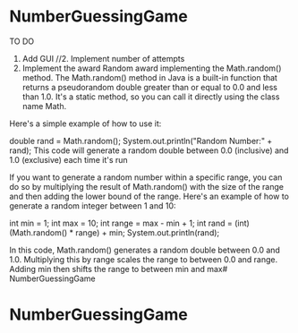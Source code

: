 # NumberGuessingGame

TO DO 
1. Add GUI 
//2. Implement number of attempts
3. Implement the award Random award
implementing the Math.random() method.
The Math.random() method in Java is a built-in function that returns a pseudorandom double greater than or equal to 0.0 and less than 1.0. It's a static method, so you can call it directly using the class name Math.

Here's a simple example of how to use it:

double rand = Math.random();
System.out.println("Random Number:" + rand);
This code will generate a random double between 0.0 (inclusive) and 1.0 (exclusive) each time it's run


If you want to generate a random number within a specific range, you can do so by multiplying the result of Math.random() with the size of the range and then adding the lower bound of the range. Here's an example of how to generate a random integer between 1 and 10:

int min = 1;
int max = 10;
int range = max - min + 1;
int rand = (int)(Math.random() * range) + min;
System.out.println(rand);

In this code, Math.random() generates a random double between 0.0 and 1.0. Multiplying this by range scales the range to between 0.0 and range. Adding min then shifts the range to between min and max# NumberGuessingGame
# NumberGuessingGame
